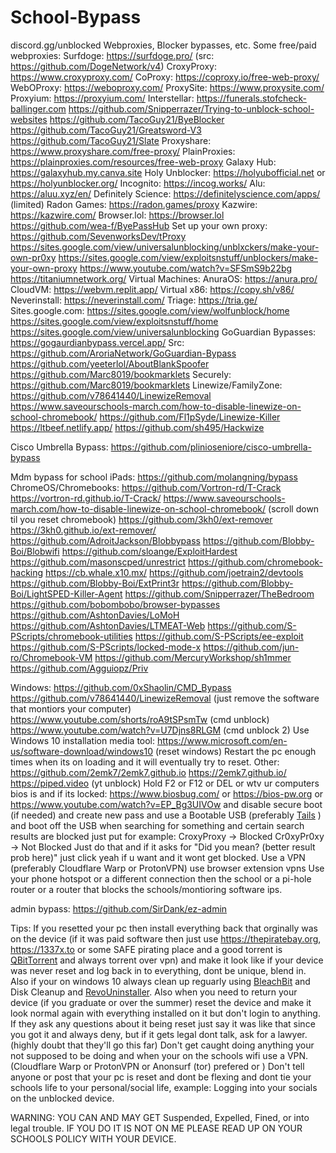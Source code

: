# School-Bypass
discord.gg/unblocked
Webproxies, Blocker bypasses, etc.
Some free/paid webproxies:
  Surfdoge: https://surfdoge.pro/ (src: https://github.com/DogeNetwork/v4)
  CroxyProxy: https://www.croxyproxy.com/
  CoProxy: https://coproxy.io/free-web-proxy/
  WebOProxy: https://weboproxy.com/
  ProxySite: https://www.proxysite.com/
  Proxyium: https://proxyium.com/
  Interstellar: https://funerals.stofcheck-ballinger.com
  https://github.com/Snipperrazer/Trying-to-unblock-school-websites
  https://github.com/TacoGuy21/ByeBlocker
  https://github.com/TacoGuy21/Greatsword-V3
  https://github.com/TacoGuy21/Slate
  Proxyshare: 
      https://www.proxyshare.com/free-proxy/
  PlainProxies: https://plainproxies.com/resources/free-web-proxy
  Galaxy Hub: https://galaxyhub.my.canva.site
  Holy Unblocker: https://holyubofficial.net or https://holyunblocker.org/
  Incognito: https://incog.works/
  Alu: https://aluu.xyz/en/
  Definitely Science: https://definitelyscience.com/apps/ (limited)
  Radon Games: https://radon.games/proxy
  Kazwire: https://kazwire.com/
  Browser.lol: https://browser.lol
  https://github.com/wea-f/ByePassHub
Set up your own proxy:
  https://github.com/SevenworksDev/tProxy
  https://sites.google.com/view/universalunblocking/unblxckers/make-your-own-pr0xy
  https://sites.google.com/view/exploitsnstuff/unblockers/make-your-own-proxy
  https://www.youtube.com/watch?v=SFSmS9b22bg
  https://titaniumnetwork.org/
Virtual Machines:
  AnuraOS: https://anura.pro/
  CloudVM: https://webvm.replit.app/
  Virtual x86: https://copy.sh/v86/
  Neverinstall: https://neverinstall.com/
  Triage: https://tria.ge/
Sites.google.com:
  https://sites.google.com/view/wolfunblock/home
  https://sites.google.com/view/exploitsnstuff/home
  https://sites.google.com/view/universalunblocking
GoGuardian Bypasses:
  https://gogaurdianbypass.vercel.app/ Src: https://github.com/AroriaNetwork/GoGuardian-Bypass
  https://github.com/yeeterlol/AboutBlankSpoofer
  https://github.com/Marc8019/bookmarklets
Securely:
  https://github.com/Marc8019/bookmarklets
Linewize/FamilyZone:
  https://github.com/v78641440/LinewizeRemoval
  https://www.saveourschools-march.com/how-to-disable-linewize-on-school-chromebook/
  https://github.com/Fl1pSyde/Linewize-Killer
  https://ltbeef.netlify.app/
  https://github.com/sh495/Hackwize

Cisco Umbrella Bypass:
https://github.com/plinioseniore/cisco-umbrella-bypass

Mdm bypass for school iPads:
  https://github.com/molangning/bypass
ChromeOS/Chromebooks:
  https://github.com/Vortron-rd/T-Crack
  https://vortron-rd.github.io/T-Crack/
  https://www.saveourschools-march.com/how-to-disable-linewize-on-school-chromebook/ (scroll down til you reset chromebook)
  https://github.com/3kh0/ext-remover
  https://3kh0.github.io/ext-remover/
  https://github.com/AdroitJackson/Blobbypass
  https://github.com/Blobby-Boi/Blobwifi
  https://github.com/sloange/ExploitHardest
  https://github.com/masonscped/unrestrict
  https://github.com/chromebook-hacking
  https://cb.whale.x10.mx/
  https://github.com/joetrain2/devtools
  https://github.com/Blobby-Boi/ExtPrint3r
  https://github.com/Blobby-Boi/LightSPED-Killer-Agent
  https://github.com/Snipperrazer/TheBedroom
  https://github.com/bobombobo/browser-bypasses
  https://github.com/AshtonDavies/LoMoH
  https://github.com/AshtonDavies/LTMEAT-Web
  https://github.com/S-PScripts/chromebook-utilities
  https://github.com/S-PScripts/ee-exploit
  https://github.com/S-PScripts/locked-mode-x
  https://github.com/jun-ro/Chromebook-VM
  https://github.com/MercuryWorkshop/sh1mmer
  https://github.com/Agguiopz/Priv
  
Windows:
  https://github.com/0xShaolin/CMD_Bypass
  https://github.com/v78641440/LinewizeRemoval (just remove the software that montiors your computer)
  https://www.youtube.com/shorts/roA9tSPsmTw (cmd unblock)
  https://www.youtube.com/watch?v=U7Djns8RLGM (cmd unblock 2)
  Use  Windows 10 installation media tool: https://www.microsoft.com/en-us/software-download/windows10 (reset windows)
  Restart the pc enough times when its on loading and it will eventually try to reset.
Other:
  https://github.com/2emk7/2emk7.github.io
  https://2emk7.github.io/
  https://piped.video (yt unblock)
  Hold F2 or F12 or DEL or wtv ur computers bios is and if its locked: https://www.biosbug.com/ or https://bios-pw.org or https://www.youtube.com/watch?v=EP_Bg3UIVOw and disable secure boot (if needed) and create new pass and use a Bootable USB (preferably [Tails](https://tails.net/install/index.en.html) ) and boot off the USB
  when searching for something and certain search results are blocked just put for example:
CroxyProxy -> Blocked
Cr0xyPr0xy -> Not Blocked
  Just do that and if it asks for "Did you mean? (better result prob here)" just click yeah if u want and it wont get blocked.
  Use a VPN (preferably Cloudflare Warp or ProtonVPN)
  use browser extension vpns
  Use your phone hotspot or a different connection then the school or a pi-hole router or a router that blocks the schools/montioring software ips.

admin bypass:
  https://github.com/SirDank/ez-admin

Tips:
If you resetted your pc then install everything back that orginally was on the device (if it was paid software then just use https://thepiratebay.org, https://1337x.to or some SAFE pirating place and a good torrent is [QBitTorrent](https://www.qbittorrent.org/) and always torrent over vpn) and make it look like if your device was never reset and log back in to everything, dont be unique, blend in. Also if your on windows 10 always clean up reguarly using [BleachBit](https://www.bleachbit.org/) and Disk Cleanup and [RevoUninstaller](https://www.revouninstaller.com/revo-uninstaller-free-download/). Also when you need to return your device (if you graduate or over the summer) reset the device and make it look normal again with everything installed on it but don't login to anything. If they ask any questions about it being reset just say it was like that since you got it and always deny, but if it gets legal dont talk, ask for a lawyer. (highly doubt that they'll go this far) Don't get caught doing anything your not supposed to be doing and when your on the schools wifi use a VPN. (Cloudflare Warp or ProtonVPN or Anonsurf (tor) prefered or ) Don't tell anyone or post that your pc is reset and dont be flexing and dont tie your schools life to your personal/social life, example: Logging into your socials on the unblocked device.

WARNING:
YOU CAN AND MAY GET Suspended, Expelled, Fined, or into legal trouble. IF YOU DO IT IS NOT ON ME PLEASE READ UP ON YOUR SCHOOLS POLICY WITH YOUR DEVICE.
